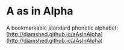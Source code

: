 A as in Alpha
=========

A bookmarkable standard phonetic alphabet: [http://djamshed.github.io/aAsInAlpha](http://djamshed.github.io/aAsInAlpha)